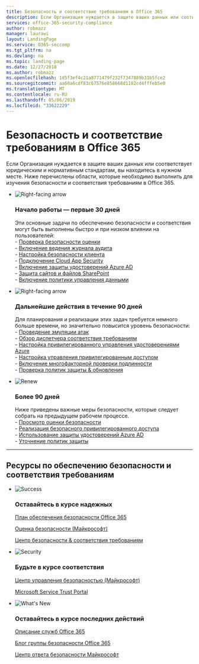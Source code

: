 ```yaml
---
title: Безопасность и соответствие требованиям в Office 365
description: Если Организация нуждается в защите ваших данных или соответствует юридическим и нормативным стандартам, вы находитесь в нужном месте. Здесь вы можете узнать о безопасности и совместимости в Office 365
services: office-365-security-compliance
author: robmazz
manager: laurawi
layout: LandingPage
ms.service: O365-seccomp
ms.tgt_pltfrm: na
ms.devlang: na
ms.topic: landing-page
ms.date: 12/27/2018
ms.author: robmazz
ms.openlocfilehash: 1d5f3ef4c21a8771479f232f7347889b31b5fce2
ms.sourcegitcommit: aa60a6cdf83c67576e858668d1182cd4fffeb5e0
ms.translationtype: MT
ms.contentlocale: ru-RU
ms.lasthandoff: 05/06/2019
ms.locfileid: "33622229"
---
```

# <a name="office-365-security-and-compliance"></a>Безопасность и соответствие требованиям в Office 365

Если Организация нуждается в защите ваших данных или соответствует юридическим и нормативным стандартам, вы находитесь в нужном месте. Ниже перечислены области, которые необходимо выполнить для изучения безопасности и соответствия требованиям в Office 365.

<ul class="cardsF panelContent">
    <li>
        <div class="cardSize">
            <div class="cardPadding">
                <div class="card">
                    <div class="cardImageOuter">
                        <div class="cardImage">
                            <img src="https://docs.microsoft.com/office/media/icons/caret-right-blue.svg" alt="Right-facing arrow" />
                        </div>
                    </div>
                    <div class="cardText">
                        <h3>Начало работы — первые 30 дней</h3>
                <p>Эти основные задачи по обеспечению безопасности и соответствия могут быть выполнены быстро и при низком влиянии на пользователей: <br> - <a href="microsoft-secure-score.md" target="_blank">Проверка безопасности оценки</a> <br> - <a href="search-the-audit-log-in-security-and-compliance.md">Включение ведения журнала аудита</a> <br> - <a href="tenant-wide-setup-for-increased-security.md">Настройка безопасности клиента</a> <br> - <a href="https://docs.microsoft.com/cloud-app-security/connect-office-365-to-microsoft-cloud-app-security">Подключение Cloud App Security</a> <br> - <a href="https://docs.microsoft.com/azure/active-directory/active-directory-identityprotection-enable">Включение защиты удостоверений Azure AD</a> <br> - <a href="https://docs.microsoft.com/office365/enterprise/secure-sharepoint-online-sites-and-files">Защита сайтов и файлов SharePoint</a> <br> - <a href="configure-supervision-policies.md">Включение политики управления данными</a> </p>
                    </div>
                </div>
            </div>
        </div>
    </li>
    <li>
        <div class="cardSize">
            <div class="cardPadding">
                <div class="card">
                    <div class="cardImageOuter">
                        <div class="cardImage">
                            <img src="https://docs.microsoft.com/office/media/icons/caret-right-blue.svg" alt="Right-facing arrow" />
                        </div>
                    </div>
                    <div class="cardText">
                        <h3>Дальнейшие действия в течение 90 дней</h3>
                        <p>Для планирования и реализации этих задач требуется немного больше времени, но значительно повысится уровень безопасности: <br> - <a href="attack-simulator.md">Проведение эмуляции атак</a> <br> - <a href="meet-data-protection-and-regulatory-reqs-using-microsoft-cloud.md">Обзор диспетчера соответствия требованиям</a> <br> - <a href="https://docs.microsoft.com/azure/active-directory/privileged-identity-management/pim-configure">Настройка привилегированного управления удостоверениями Azure</a> <br> - <a href="privileged-access-management-configuration.md">Настройка управления привилегированным доступом</a>  <br> - <a href="https://docs.microsoft.com/azure/active-directory/authentication/concept-mfa-howitworks">Включение многофакторной проверки подлинности</a> <br> - <a href="protect-against-threats.md">Проверка политик защиты & обновления</a> </p>
                    </div>
                </div>
            </div>
        </div>
    </li>
    <li>
        <div class="cardSize">
            <div class="cardPadding">
                <div class="card">
                    <div class="cardImageOuter">
                        <div class="cardImage">
                            <img src="https://docs.microsoft.com/office/media/icons/renew.svg" alt="Renew" />
                        </div>
                    </div>
                    <div class="cardText">
                        <h3>Более 90 дней</h3>
                        <p>Ниже приведены важные меры безопасности, которые следует собрать на предыдущем рабочем процессе.<br>
                        - <a href="microsoft-secure-score.md" target="_blank">Просмотр оценки безопасности</a><br>
                        - <a href="https://docs.microsoft.com/windows-server/identity/securing-privileged-access/securing-privileged-access">Реализация безопасного привилегированного доступа</a><br>
                        - <a href="https://docs.microsoft.com/azure/active-directory/active-directory-identityprotection">Использование защиты удостоверений Azure AD</a><br>
                        - <a href="protect-against-threats.md">Уточнение политик защиты</a><br></p>
                    </div>
                </div>
            </div>
        </div>
    </li>
</ul>

<hr>
<h2>Ресурсы по обеспечению безопасности и соответствия требованиям</h2>

<ul class="panelContent cardsF">
    <li>
        <div class="cardSize">
            <div class="cardPadding">
                <div class="card">
                    <div class="cardImageOuter">
                        <div class="cardImage">
                            <img src="https://docs.microsoft.com/office/media/icons/success-blue.svg" alt="Success" data-linktype="external">
                        </div>
                    </div>
                    <div class="cardText">
                        <h3>Оставайтесь в курсе надежных</h3>
                        <p><a href="security-roadmap.md">План обеспечения безопасности Office 365</a></p>
                        <p><a href="microsoft-secure-score.md" target="_blank">Оценка безопасности (Майкрософт)</a></p>
                        <p><a href="https://protection.office.com" target="_blank">Центр безопасности & соответствия требованиям</a></p>
                    </div>
                </div>
            </div>
        </div>
    </li>
    <li>
        <div class="cardSize">
            <div class="cardPadding">
                <div class="card">
                    <div class="cardImageOuter">
                        <div class="cardImage">
                            <img src="https://docs.microsoft.com/office/media/icons/security-blue.svg" alt="Security" data-linktype="external">
                        </div>
                    </div>
                    <div class="cardText">
                        <h3>Будьте в курсе соответствия</h3>
                        <p><a href="https://www.microsoft.com/trustcenter" target="_blank">Центр управления безопасностью (Майкрософт)</a></p>
                        <p><a href="https://servicetrust.microsoft.com" target="_blank">Microsoft Service Trust Portal</a></p>
                    </div>
                </div>
            </div>
        </div>
    </li>
    <li>
        <div class="cardSize">
            <div class="cardPadding">
                <div class="card">
                    <div class="cardImageOuter">
                        <div class="cardImage">
                            <img src="https://docs.microsoft.com/office/media/icons/whats-new-megaphone-blue.svg" alt="What's New" data-linktype="external">
                        </div>
                    </div>
                    <div class="cardText">
                        <h3>Оставайтесь в курсе последних действий</h3>
                        <p><a href="https://docs.microsoft.com/office365/servicedescriptions/office-365-service-descriptions-technet-library" target="_blank">Описание служб Office 365</a></p>
                        <p><a href="https://blogs.technet.microsoft.com/office365security" target="_blank">Блог группы безопасности Office 365</a></p>
                        <p><a href="https://www.microsoft.com/msrc" target="_blank">Центр ответа безопасности Майкрософт</a></p>
                    </div>
                </div>
            </div>
        </div>
    </li>
</ul>